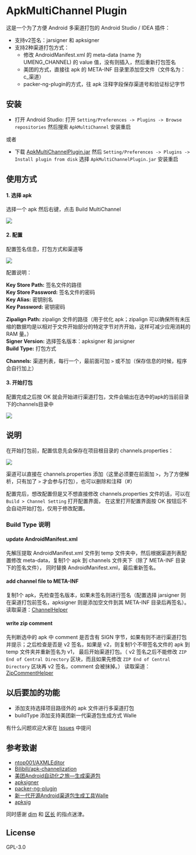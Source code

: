 # ApkMultiChannel Plugin

这是一个为了方便 Android 多渠道打包的 Android Studio / IDEA 插件：
- 支持v2签名：jarsigner 和 apksigner
- 支持2种渠道打包方式：
    - 修改 AndroidManifest.xml 的 meta-data (name 为 UMENG_CHANNEL) 的 value 值，没有则插入，然后重新打包签名
    - 美团的方式，直接往 apk 的 META-INF 目录里添加空文件（文件名为：c_渠道）
    - packer-ng-plugin的方式，往 apk 注释字段保存渠道号和验证标记字节

## 安装

- 打开 Android Studio: 打开 ```Setting/Preferences -> Plugins -> Browse repositories```
然后搜索 ```ApkMultiChannel``` 安装重启

或者

- 下载 [ApkMultiChannelPlugin.jar](https://plugins.jetbrains.com/idea/plugin/9369)
然后 ```Setting/Preferences -> Plugins -> Install plugin from disk``` 选择 ```ApkMultiChannelPlugin.jar``` 安装重启


## 使用方式

#### 1. 选择 apk

选择一个 apk 然后右键，点击 Build MultiChannel

<img src="https://raw.githubusercontent.com/nukc/ApkMultiChannelPlugin/master/art/choose-apk.png">

#### 2. 配置

配置签名信息，打包方式和渠道等

<img src="https://raw.githubusercontent.com/nukc/ApkMultiChannelPlugin/master/art/setting.png">

配置说明：

**Key Store Path:** 签名文件的路径 <br/>
**Key Store Password:** 签名文件的密码 <br/>
**Key Alias:** 密钥别名 <br/>
**Key Password:** 密钥密码 <br/>

**Zipalign Path:** zipalign 文件的路径（用于优化 apk；zipalign 可以确保所有未压缩的数据均是以相对于文件开始部分的特定字节对齐开始，这样可减少应用消耗的 RAM 量。）<br/>
**Signer Version:** 选择签名版本：apksigner 和 jarsigner <br/>
**Build Type:** 打包方式 <br/>

**Channels:** 渠道列表，每行一个，最前面可加 ```>``` 或不加（保存信息的时候，程序会自行加上）

#### 3. 开始打包

配置完成之后按 OK 就会开始进行渠道打包，文件会输出在选中的apk的当前目录下的channels目录中

<img src="https://raw.githubusercontent.com/nukc/ApkMultiChannelPlugin/master/art/output.png">


## 说明

在开始打包前，配置信息先会保存在项目根目录的 channels.properties：

<img src="https://raw.githubusercontent.com/nukc/ApkMultiChannelPlugin/master/art/properties.png">

渠道可以直接在 channels.properties 添加（这里必须要在前面加 ```>```，为了方便解析，只有加了 ```>``` 才会参与打包），也可以删除和注释（#）

配置完后，想改配置但是又不想直接修改 channels.properties 文件的话，可以在 ```Build > Channel Setting``` 打开配置界面，
在这里打开配置界面按 OK 按钮后不会自动开始打包，仅用于修改配置。

### Build Type 说明

#### update AndroidManifest.xml
先解压提取 AndroidManifest.xml 文件到 temp 文件夹中，然后根据渠道列表配置修改 meta-data，复制1个 apk 到 channels 文件夹下（除了 META-INF 目录下的签名文件），
同时替换 AndroidManifest.xml，最后重新签名。

#### add channel file to META-INF
复制1个 apk，先检查签名版本，如果未签名则进行签名（配置选择 jarsigner 则在渠道打包前签名，apksigner 则是添加空文件到其 META-INF 目录后再签名）。
读取渠道：[ChannelHelper](https://gist.github.com/nukc/f777b54232be56f04171bcef56a627e1)

#### write zip comment
先判断选中的 apk 中 comment 是否含有 SIGN 字节，如果有则不进行渠道打包并提示；之后检查是否是 v2 签名，如果是 v2，则复制1个不带签名文件的 apk 到 temp 文件夹并重新签名为 v1，
最后开始渠道打包。（ v2 签名之后不能修改 ```ZIP End of Central Directory``` 区块，而且如果先修改 ```ZIP End of Central Directory``` 区块再 v2 签名，comment 会被抹掉。）
读取渠道：[ZipCommentHelper](https://gist.github.com/nukc/f762f73276c4ad02618147acd6978d16)

## 以后要加的功能

- 添加支持选择项目路径外的 apk 文件进行多渠道打包
- buildType 添加支持美团新一代渠道包生成方式 Walle

有什么问题欢迎大家在 [Issues](https://github.com/nukc/ApkMultiChannelPlugin/issues) 中提问

## 参考致谢

- [ntop001/AXMLEditor](https://github.com/ntop001/AXMLEditor)
- [Bilibili/apk-channelization](https://github.com/Bilibili/apk-channelization)
- [美团Android自动化之旅—生成渠道包](http://tech.meituan.com/mt-apk-packaging.html)
- [apksigner](https://developer.android.com/studio/command-line/apksigner.html)
- [packer-ng-plugin](https://github.com/mcxiaoke/packer-ng-plugin)
- [新一代开源Android渠道包生成工具Walle](http://tech.meituan.com/android-apk-v2-signature-scheme.html)
- [apksig](https://android.googlesource.com/platform/tools/apksig/)

同时感谢 [dim](https://github.com/zzz40500) 和 [区长](https://github.com/lizhangqu) 的指点迷津。

## License

GPL-3.0